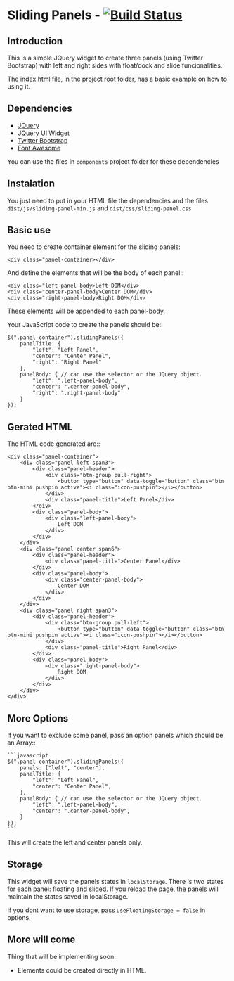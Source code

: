 Sliding Panels - [![Build Status](https://travis-ci.org/Maethorin/sliding-panels.png?branch=master)](https://travis-ci.org/Maethorin/sliding-panels)
==============

Introduction
------------

This is a simple JQuery widget to create three panels (using Twitter Bootstrap) with left and right sides with float/dock and slide funcionalities.

The index.html file, in the project root folder, has a basic example on how to using it.

Dependencies
------------

* [JQuery](http://jquery.com/)
* [JQuery UI Widget](http://jqueryui.com/widget/)
* [Twitter Bootstrap](http://twitter.github.com/bootstrap/)
* [Font Awesome](http://fortawesome.github.com/Font-Awesome/)

You can use the files in `components` project folder for these dependencies

Instalation
-----------

You just need to put in your HTML file the dependencies and the files `dist/js/sliding-panel-min.js` and `dist/css/sliding-panel.css`

Basic use
---------

You need to create container element for the sliding panels:

    <div class="panel-container></div>

And define the elements that will be the body of each panel::

    <div class="left-panel-body>Left DOM</div>
    <div class="center-panel-body>Center DOM</div>
    <div class="right-panel-body>Right DOM</div>

These elements will be appended to each panel-body.

Your JavaScript code to create the panels should be::

    $(".panel-container").slidingPanels({
        panelTitle: {
            "left": "Left Panel",
            "center": "Center Panel",
            "right": "Right Panel"
        },
        panelBody: { // can use the selector or the JQuery object.
            "left": ".left-panel-body",
            "center": ".center-panel-body",
            "right": ".right-panel-body"
        }
    });

Gerated HTML
------------

The HTML code generated are::

    <div class="panel-container">
        <div class="panel left span3">
            <div class="panel-header">
                <div class="btn-group pull-right">
                    <button type="button" data-toggle="button" class="btn btn-mini pushpin active"><i class="icon-pushpin"></i></button>
                </div>
                <div class="panel-title">Left Panel</div>
            </div>
            <div class="panel-body">
                <div class="left-panel-body">
                    Left DOM
                </div>
            </div>
        </div>
        <div class="panel center span6">
            <div class="panel-header">
                <div class="panel-title">Center Panel</div>
            </div>
            <div class="panel-body">
                <div class="center-panel-body">
                    Center DOM
                </div>
            </div>
        </div>
        <div class="panel right span3">
            <div class="panel-header">
                <div class="btn-group pull-left">
                    <button type="button" data-toggle="button" class="btn btn-mini pushpin active"><i class="icon-pushpin"></i></button>
                </div>
                <div class="panel-title">Right Panel</div>
            </div>
            <div class="panel-body">
                <div class="right-panel-body">
                    Right DOM
                </div>
            </div>
        </div>
    </div>

More Options
------------

If you want to exclude some panel, pass an option panels which should be an Array::

    ```javascript
    $(".panel-container").slidingPanels({
        panels: ["left", "center"],
        panelTitle: {
            "left": "Left Panel",
            "center": "Center Panel",
        },
        panelBody: { // can use the selector or the JQuery object.
            "left": ".left-panel-body",
            "center": ".center-panel-body",
        }
    });
    ```

This will create the left and center panels only.

Storage
-------

This widget will save the panels states in `localStorage`. There is two states for each panel: floating and slided. If you reload the page, the panels will maintain the states saved in localStorage.

If you dont want to use storage, pass `useFloatingStorage = false` in options.

More will come
--------------

Thing that will be implementing soon:

* Elements could be created directly in HTML.